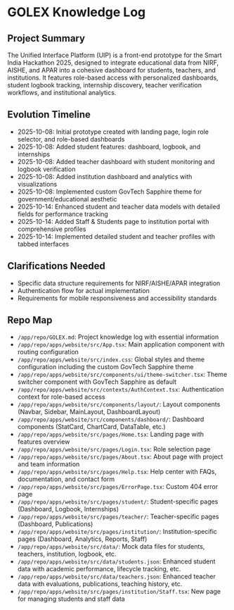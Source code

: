 # GOLEX Knowledge Log

## Project Summary
The Unified Interface Platform (UIP) is a front-end prototype for the Smart India Hackathon 2025, designed to integrate educational data from NIRF, AISHE, and APAR into a cohesive dashboard for students, teachers, and institutions. It features role-based access with personalized dashboards, student logbook tracking, internship discovery, teacher verification workflows, and institutional analytics.

## Evolution Timeline
- 2025-10-08: Initial prototype created with landing page, login role selector, and role-based dashboards
- 2025-10-08: Added student features: dashboard, logbook, and internships
- 2025-10-08: Added teacher dashboard with student monitoring and logbook verification
- 2025-10-08: Added institution dashboard and analytics with visualizations
- 2025-10-08: Implemented custom GovTech Sapphire theme for government/educational aesthetic
- 2025-10-14: Enhanced student and teacher data models with detailed fields for performance tracking
- 2025-10-14: Added Staff & Students page to institution portal with comprehensive profiles
- 2025-10-14: Implemented detailed student and teacher profiles with tabbed interfaces

## Clarifications Needed
- Specific data structure requirements for NIRF/AISHE/APAR integration
- Authentication flow for actual implementation
- Requirements for mobile responsiveness and accessibility standards

## Repo Map
- `/app/repo/GOLEX.md`: Project knowledge log with essential information
- `/app/repo/apps/website/src/App.tsx`: Main application component with routing configuration
- `/app/repo/apps/website/src/index.css`: Global styles and theme configuration including the custom GovTech Sapphire theme
- `/app/repo/apps/website/src/components/ui/theme-switcher.tsx`: Theme switcher component with GovTech Sapphire as default
- `/app/repo/apps/website/src/contexts/AuthContext.tsx`: Authentication context for role-based access
- `/app/repo/apps/website/src/components/layout/`: Layout components (Navbar, Sidebar, MainLayout, DashboardLayout)
- `/app/repo/apps/website/src/components/dashboard/`: Dashboard components (StatCard, ChartCard, DataTable, etc.)
- `/app/repo/apps/website/src/pages/Home.tsx`: Landing page with features overview
- `/app/repo/apps/website/src/pages/Login.tsx`: Role selection page
- `/app/repo/apps/website/src/pages/About.tsx`: About page with project and team information
- `/app/repo/apps/website/src/pages/Help.tsx`: Help center with FAQs, documentation, and contact form
- `/app/repo/apps/website/src/pages/ErrorPage.tsx`: Custom 404 error page
- `/app/repo/apps/website/src/pages/student/`: Student-specific pages (Dashboard, Logbook, Internships)
- `/app/repo/apps/website/src/pages/teacher/`: Teacher-specific pages (Dashboard, Publications)
- `/app/repo/apps/website/src/pages/institution/`: Institution-specific pages (Dashboard, Analytics, Reports, Staff)
- `/app/repo/apps/website/src/data/`: Mock data files for students, teachers, institution, logbook, etc.
- `/app/repo/apps/website/src/data/students.json`: Enhanced student data with academic performance, lifecycle tracking, etc.
- `/app/repo/apps/website/src/data/teachers.json`: Enhanced teacher data with evaluations, publications, teaching history, etc.
- `/app/repo/apps/website/src/pages/institution/Staff.tsx`: New page for managing students and staff data